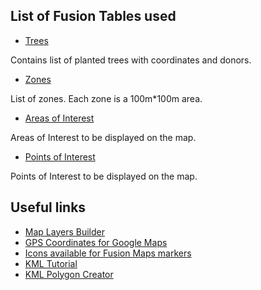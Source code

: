 List of Fusion Tables used
---

* [Trees](https://www.google.com/fusiontables/data?docid=1R3md7TcGUMISr7eTo01XUp-TMhSPCJoIS0GZT3Le)

Contains list of planted trees with coordinates and donors.

* [Zones](https://www.google.com/fusiontables/DataSource?docid=16zyilWrVedmB0D7WkFulJxPjxb1Fav3tZsNdN2dK)

List of zones. Each zone is a 100m*100m area.

* [Areas of Interest](https://www.google.com/fusiontables/data?docid=1wnPHnr04lFGNZNNeRjyzwaBRXuT3WSAe3pOHhMwQ)

Areas of Interest to be displayed on the map.

* [Points of Interest](https://www.google.com/fusiontables/data?docid=1CwiiT_G8vL70JgvByA5eQLLiuHzwjA2OJqB3jQeA)

Points of Interest to be displayed on the map.



Useful links
---

* [Map Layers Builder](http://fusion-tables-api-samples.googlecode.com/svn/trunk/FusionTablesLayerWizard/src/index.html)
* [GPS Coordinates for Google Maps](http://www.gps-coordinates.net/)
* [Icons available for Fusion Maps markers](https://www.google.com/fusiontables/DataSource?dsrcid=308519#map:id=3)
* [KML Tutorial](https://developers.google.com/kml/documentation/kml_tut)
* [KML Polygon Creator](http://www.mapmash.in/kmlpolygon.html)

